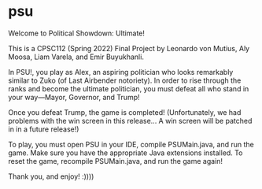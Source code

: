 # psu
Welcome to Political Showdown: Ultimate!

This is a CPSC112 (Spring 2022) Final Project by Leonardo von Mutius, Aly Moosa, Liam Varela, and Emir Buyukhanli.

In PSU!, you play as Alex, an aspiring politician who looks remarkably similar to Zuko (of Last Airbender notoriety).
In order to rise through the ranks and become the ultimate politician, you must defeat all who stand in your way—Mayor, Governor, and Trump!

Once you defeat Trump, the game is completed! (Unfortunately, we had problems with the win screen in this release... 
A win screen will be patched in in a future release!)

To play, you must open PSU in your IDE, compile PSUMain.java, and run the game.
Make sure you have the appropriate Java extensions installed. To reset the game, recompile PSUMain.java, and run the game again!

Thank you, and enjoy! :))))
